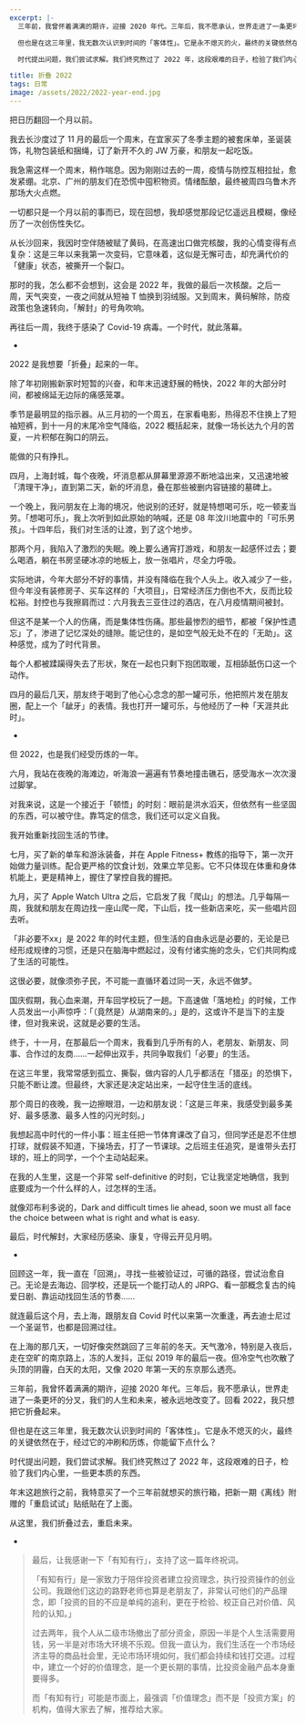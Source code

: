 ```yaml
---
excerpt: |-
  三年前，我曾怀着满满的期许，迎接 2020 年代。三年后，我不愿承认，世界走进了一条更坏的分叉，我们的人生和未来，被永远地改变了。回看 2022，我只想把它折叠起来。

  但也是在这三年里，我无数次认识到时间的「客体性」。它是永不熄灭的火，最终的关键依然在于，经过它的冲刷和历炼，你能留下点什么？

  时代提出问题，我们尝试求解。我们终究熬过了 2022 年，这段艰难的日子，检验了我们内心里，一些更本质的东西。

title: 折叠 2022
tags: 日常
image: /assets/2022/2022-year-end.jpg
---
```


把日历翻回一个月以前。

我去长沙度过了 11 月的最后一个周末，在宜家买了冬季主题的被套床单，圣诞装饰，礼物包装纸和捆绳，订了新开不久的 JW 万豪，和朋友一起吃饭。

我急需这样一个周末，稍作喘息。因为刚刚过去的一周，疫情与防控互相拉扯，愈发紧绷。北京、广州的朋友们在恐慌中囤积物资。情绪酝酿，最终被周四乌鲁木齐那场大火点燃。

一切都只是一个月以前的事而已，现在回想，我却感觉那段记忆遥远且模糊，像经历了一次创伤性失忆。

从长沙回来，我因时空伴随被赋了黄码，在高速出口做完核酸，我的心情变得有点复杂：这是三年以来我第一次变码，它意味着，这似是无懈可击，却充满代价的「健康」状态，被撕开一个裂口。

那时的我，怎么都不会想到，这会是 2022 年，我做的最后一次核酸。之后一周，天气突变，一夜之间就从短袖 T 恤换到羽绒服。又到周末，黄码解除，防疫政策也急速转向，「解封」的号角吹响。

再往后一周，我终于感染了 Covid-19 病毒。一个时代，就此落幕。

-

2022 是我想要「折叠」起来的一年。

除了年初刚搬新家时短暂的兴奋，和年末迅速舒展的畅快，2022 年的大部分时间，都被绵延无边际的痛感笼罩。

季节是最明显的指示器。从三月初的一个周五，在家看电影，热得忍不住换上了短袖短裤，到十一月的末尾冷空气降临，2022 概括起来，就像一场长达九个月的苦夏，一片积郁在胸口的阴云。

能做的只有挣扎。

四月，上海封城，每个夜晚，坏消息都从屏幕里源源不断地溢出来，又迅速地被「清理干净」，直到第二天，新的坏消息，叠在那些被删内容链接的墓碑上。

一个晚上，我问朋友在上海的境况，他说别的还好，就是特想喝可乐，吃一顿麦当劳。「想喝可乐」，我上次听到如此原始的呐喊，还是 08 年汶川地震中的「可乐男孩」。十四年后，我们对生活的让渡，到了这个地步。

那两个月，我陷入了激烈的失眠。晚上要么通宵打游戏，和朋友一起感怀过去；要么喝酒，躺在书房坚硬冰凉的地板上，放一张唱片，尽全力呼吸。

实际地讲，今年大部分不好的事情，并没有降临在我个人头上。收入减少了一些，但今年没有装修房子、买车这样的「大项目」，日常经济压力倒也不大，反而比较松裕。封控也与我擦肩而过：六月我去三亚住过的酒店，在八月疫情期间被封。

但这不是某一个人的伤痛，而是集体性伤痛。那些最惨烈的细节，都被「保护性遗忘」了，渗进了记忆深处的缝隙。能记住的，是如空气般无处不在的「无助」。这种感觉，成为了时代背景。

每个人都被蹂躏得失去了形状，聚在一起也只剩下抱团取暖，互相舔舐伤口这一个动作。 

四月的最后几天，朋友终于喝到了他心心念念的那一罐可乐，他把照片发在朋友圈，配上一个「龇牙」的表情。我也打开一罐可乐，与他经历了一种「天涯共此时」。

-

但 2022，也是我们经受历炼的一年。

六月，我站在夜晚的海滩边，听海浪一遍遍有节奏地撞击礁石，感受海水一次次漫过脚掌。

对我来说，这是一个接近于「顿悟」的时刻：眼前是洪水滔天，但依然有一些坚固的东西，可以被守住。靠笃定的信念，我们还可以定义自我。

我开始重新找回生活的节律。

七月，买了新的单车和游泳装备，并在 Apple Fitness+ 教练的指导下，第一次开始做力量训练。配合更严格的饮食计划，效果立竿见影。它不只体现在体重和身体机能上，更是精神上，握住了掌控自我的握把。

九月，买了 Apple Watch Ultra 之后，它启发了我「爬山」的想法。几乎每隔一周，我就和朋友在周边找一座山爬一爬，下山后，找一些新店来吃，买一些唱片回去听。

「非必要不xx」是 2022 年的时代主题，但生活的自由永远是必要的，无论是已经形成规律的习惯，还是只在脑海中燃起过，没有付诸实施的念头，它们共同构成了生活的可能性。

这很必要，就像须弥子民，不可能一直循环着过同一天，永远不做梦。

国庆假期，我心血来潮，开车回学校玩了一趟。下高速做「落地检」的时候，工作人员发出一小声惊呼：「（竟然是）从湖南来的。」是的，这或许不是当下的主旋律，但对我来说，这就是必要的生活。

终于，十一月，在那最后一个周末，我看到几乎所有的人，老朋友、新朋友、同事、合作过的友商……一起伸出双手，共同争取我们「必要」的生活。

在这三年里，我常常感到孤立、撕裂，做内容的人几乎都活在「猎巫」的恐惧下，只能不断让渡。但最终，大家还是决定站出来，一起守住生活的底线。

那个周日的夜晚，我一边擦眼泪，一边和朋友说：「这是三年来，我感受到最多美好、最多感激、最多人性的闪光时刻。」

我想起高中时代的一件小事：班主任把一节体育课改了自习，但同学还是忍不住想打球，就假装不知道，下操场去，打了一节课球。之后班主任追究，是谁带头去打球的，班上的同学，一个个主动站起来。

在我的人生里，这是一个非常 self-definitive 的时刻，它让我坚定地确信，我到底要成为一个什么样的人，过怎样的生活。

就像邓布利多说的，Dark and difficult times lie ahead, soon we must all face the choice between what is right and what is easy.

最后，时代解封，大家经历感染、康复，守得云开见月明。

-

回顾这一年，我一直在「回溯」，寻找一些被验证过，可循的路径，尝试治愈自己。无论是去海边、回学校，还是玩一个能打动人的 JRPG、看一部概念复古的纯爱日剧、靠运动找回生活的节奏……

就连最后这个月，去上海，跟朋友自 Covid 时代以来第一次重逢，再去迪士尼过一个圣诞节，也都是回溯过往。

在上海的那几天，一切好像突然跳回了三年前的冬天。天气激冷，特别是入夜后，走在空旷的南京路上，冻的人发抖，正似 2019 年的最后一夜。但冷空气也吹散了头顶的阴霾，白天的太阳，又像 2020 年第一天的东京那么透亮。

三年前，我曾怀着满满的期许，迎接 2020 年代。三年后，我不愿承认，世界走进了一条更坏的分叉，我们的人生和未来，被永远地改变了。回看 2022，我只想把它折叠起来。

但也是在这三年里，我无数次认识到时间的「客体性」。它是永不熄灭的火，最终的关键依然在于，经过它的冲刷和历炼，你能留下点什么？

时代提出问题，我们尝试求解。我们终究熬过了 2022 年，这段艰难的日子，检验了我们内心里，一些更本质的东西。

年末这趟旅行之前，我特意买了一个三年前就想买的旅行箱，把新一期《离线》附赠的「重启试试」贴纸贴在了上面。

从这里，我们折叠过去，重启未来。

-

> 最后，让我感谢一下「有知有行」，支持了这一篇年终祝词。
>
> 「有知有行」是一家致力于陪伴投资者建立投资理念，执行投资操作的创业公司。我跟他们这边的路野老师也算是老朋友了，非常认可他们的产品理念，即「投资的目的不应是单纯的追利，更在于检验、校正自己对价值、风险的认知。」
>
> 过去两年，我个人从二级市场撤出了部分资金，原因一半是个人生活需要用钱，另一半是对市场大环境不乐观。但我一直认为，我们生活在一个市场经济主导的商品社会里，无论市场环境如何，我们都会持续和钱打交道。过程中，建立一个好的价值理念，是一个更长期的事情，比投资金融产品本身重要得多。
>
> 而「有知有行」可能是市面上，最强调「价值理念」而不是「投资方案」的机构，值得大家去了解，推荐给大家。